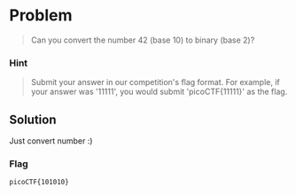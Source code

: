# Problem

> Can you convert the number 42 (base 10) to binary (base 2)?

### Hint

> Submit your answer in our competition's flag format. For example, if your answer was '11111', you would submit 'picoCTF{11111}' as the flag.

## Solution

Just convert number :)

### Flag

`picoCTF{101010}`
